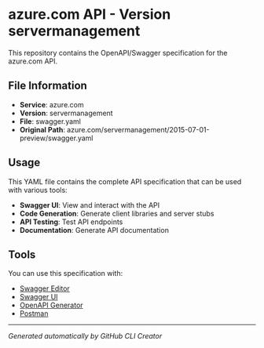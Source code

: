 # azure.com API - Version servermanagement

This repository contains the OpenAPI/Swagger specification for the azure.com API.

## File Information

- **Service**: azure.com
- **Version**: servermanagement
- **File**: swagger.yaml
- **Original Path**: azure.com/servermanagement/2015-07-01-preview/swagger.yaml

## Usage

This YAML file contains the complete API specification that can be used with various tools:

- **Swagger UI**: View and interact with the API
- **Code Generation**: Generate client libraries and server stubs
- **API Testing**: Test API endpoints
- **Documentation**: Generate API documentation

## Tools

You can use this specification with:

- [Swagger Editor](https://editor.swagger.io/)
- [Swagger UI](https://swagger.io/tools/swagger-ui/)
- [OpenAPI Generator](https://openapi-generator.tech/)
- [Postman](https://www.postman.com/)

---

*Generated automatically by GitHub CLI Creator*
